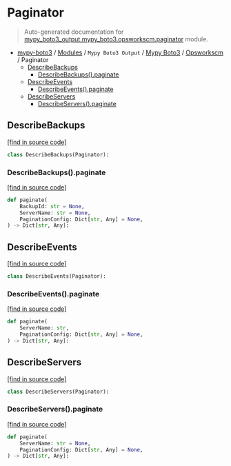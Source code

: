 # Paginator

> Auto-generated documentation for [mypy_boto3_output.mypy_boto3.opsworkscm.paginator](https://github.com/vemel/mypy_boto3/blob/master/mypy_boto3_output/mypy_boto3/opsworkscm/paginator.py) module.

- [mypy-boto3](../../../README.md#mypy_boto3) / [Modules](../../../MODULES.md#mypy-boto3-modules) / `Mypy Boto3 Output` / [Mypy Boto3](../index.md#mypy-boto3) / [Opsworkscm](index.md#opsworkscm) / Paginator
    - [DescribeBackups](#describebackups)
        - [DescribeBackups().paginate](#describebackupspaginate)
    - [DescribeEvents](#describeevents)
        - [DescribeEvents().paginate](#describeeventspaginate)
    - [DescribeServers](#describeservers)
        - [DescribeServers().paginate](#describeserverspaginate)

## DescribeBackups

[[find in source code]](https://github.com/vemel/mypy_boto3/blob/master/mypy_boto3_output/mypy_boto3/opsworkscm/paginator.py#L9)

```python
class DescribeBackups(Paginator):
```

### DescribeBackups().paginate

[[find in source code]](https://github.com/vemel/mypy_boto3/blob/master/mypy_boto3_output/mypy_boto3/opsworkscm/paginator.py#L12)

```python
def paginate(
    BackupId: str = None,
    ServerName: str = None,
    PaginationConfig: Dict[str, Any] = None,
) -> Dict[str, Any]:
```

## DescribeEvents

[[find in source code]](https://github.com/vemel/mypy_boto3/blob/master/mypy_boto3_output/mypy_boto3/opsworkscm/paginator.py#L21)

```python
class DescribeEvents(Paginator):
```

### DescribeEvents().paginate

[[find in source code]](https://github.com/vemel/mypy_boto3/blob/master/mypy_boto3_output/mypy_boto3/opsworkscm/paginator.py#L24)

```python
def paginate(
    ServerName: str,
    PaginationConfig: Dict[str, Any] = None,
) -> Dict[str, Any]:
```

## DescribeServers

[[find in source code]](https://github.com/vemel/mypy_boto3/blob/master/mypy_boto3_output/mypy_boto3/opsworkscm/paginator.py#L30)

```python
class DescribeServers(Paginator):
```

### DescribeServers().paginate

[[find in source code]](https://github.com/vemel/mypy_boto3/blob/master/mypy_boto3_output/mypy_boto3/opsworkscm/paginator.py#L33)

```python
def paginate(
    ServerName: str = None,
    PaginationConfig: Dict[str, Any] = None,
) -> Dict[str, Any]:
```
